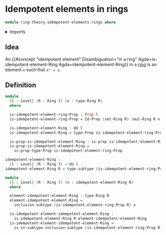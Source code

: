 # Idempotent elements in rings

```agda
module ring-theory.idempotent-elements-rings where
```

<details><summary>Imports</summary>

```agda
open import foundation.propositions
open import foundation.sets
open import foundation.subtypes
open import foundation.universe-levels

open import ring-theory.rings
```

</details>

## Idea

An
{{#concept "idempotent element" Disambiguation="in a ring" Agda=is-idempotent-element-Ring Agda=idempotent-element-Ring}}
in a [ring](ring-theory.rings.md) is an element `x` such that `x² = x`.

## Definition

```agda
module _
  {l : Level} (R : Ring l) (x : type-Ring R)
  where

  is-idempotent-element-ring-Prop : Prop l
  is-idempotent-element-ring-Prop = Id-Prop (set-Ring R) (mul-Ring R x x) x

  is-idempotent-element-Ring : UU l
  is-idempotent-element-Ring = type-Prop is-idempotent-element-ring-Prop

  is-prop-is-idempotent-element-Ring : is-prop is-idempotent-element-Ring
  is-prop-is-idempotent-element-Ring =
    is-prop-type-Prop is-idempotent-element-ring-Prop

idempotent-element-Ring :
  {l : Level} (R : Ring l) → UU l
idempotent-element-Ring R = type-subtype (is-idempotent-element-ring-Prop R)

module _
  {l : Level} (R : Ring l) (x : idempotent-element-Ring R)
  where

  element-idempotent-element-Ring : type-Ring R
  element-idempotent-element-Ring =
    inclusion-subtype (is-idempotent-element-ring-Prop R) x

  is-idempotent-element-idempotent-element-Ring :
    is-idempotent-element-Ring R element-idempotent-element-Ring
  is-idempotent-element-idempotent-element-Ring =
    is-in-subtype-inclusion-subtype (is-idempotent-element-ring-Prop R) x
```

